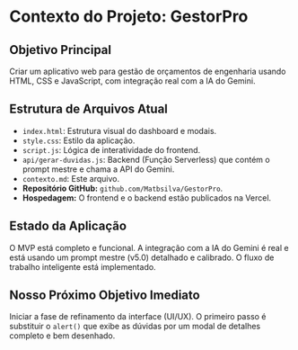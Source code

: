 # Contexto do Projeto: GestorPro

## Objetivo Principal
Criar um aplicativo web para gestão de orçamentos de engenharia usando HTML, CSS e JavaScript, com integração real com a IA do Gemini.

## Estrutura de Arquivos Atual
- `index.html`: Estrutura visual do dashboard e modais.
- `style.css`: Estilo da aplicação.
- `script.js`: Lógica de interatividade do frontend.
- `api/gerar-duvidas.js`: Backend (Função Serverless) que contém o prompt mestre e chama a API do Gemini.
- `contexto.md`: Este arquivo.
- **Repositório GitHub:** `github.com/Matbsilva/GestorPro`.
- **Hospedagem:** O frontend e o backend estão publicados na Vercel.

## Estado da Aplicação
O MVP está completo e funcional. A integração com a IA do Gemini é real e está usando um prompt mestre (v5.0) detalhado e calibrado. O fluxo de trabalho inteligente está implementado.

## Nosso Próximo Objetivo Imediato
Iniciar a fase de refinamento da interface (UI/UX). O primeiro passo é substituir o `alert()` que exibe as dúvidas por um modal de detalhes completo e bem desenhado.
